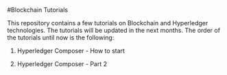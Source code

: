 #Blockchain Tutorials 

This repository contains a few tutorials on Blockchain and Hyperledger technologies. The tutorials will be updated in the next months. The order of the tutorials until now is the following: 

1. Hyperledger Composer - How to start 

2. Hyperledger Composer - Part 2 
